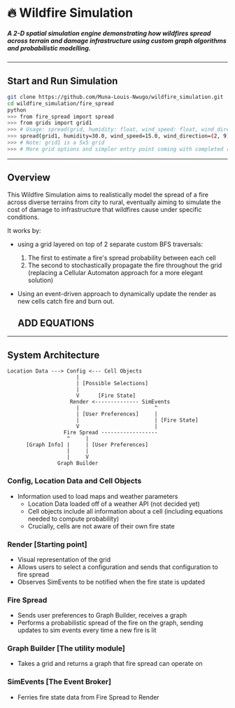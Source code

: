 # 🔥 Wildfire Simulation
##### A 2-D spatial simulation engine demonstrating how wildfires spread across terrain and damage infrastructure using custom graph algorithms and probabilistic modelling.
---
## Start and Run Simulation
``` bash
git clone https://github.com/Muna-Louis-Nwugo/wildfire_simulation.git
cd wildfire_simulation/fire_spread
python
>>> from fire_spread import spread
>>> from grids import grid1
>>> # Usage: spread(grid, humidity: float, wind_speed: float, wind_direction: tuple, fire_start: tuple)
>>> spread(grid1, humidity=30.0, wind_speed=15.0, wind_direction=(2, 9), fire_start=(0, 0))
>>> # Note: grid1 is a 5x5 grid
>>> # More grid options and simpler entry point coming with completed render
```

---
## Overview
This Wildfire Simulation aims to realistically model the spread of a fire across diverse terrains from city to rural, eventually aiming to simulate the cost of damage to infrastructure that wildfires cause under specific conditions. 

It works by:
- using a grid layered on top of 2 separate custom BFS traversals:
  1. The first to estimate a fire's spread probability between each cell
  2. The second to stochastically propagate the fire throughout the grid (replacing a Cellular Automaton approach for a more elegant solution)
- Using an event-driven approach to dynamically update the render as new cells catch fire and burn out.

  ## ADD EQUATIONS

---
## System Architecture

```
Location Data ---> Config <--- Cell Objects
                      |
                      | [Possible Selections]
                      |
                      V      [Fire State]
                    Render <-------------- SimEvents
                      |                        ^
                      | [User Preferences]     |
                      |                        | [Fire State]
                      V                        |
                  Fire Spread ------------------
                   ^     |
      [Graph Info] |     | [User Preferences]
                   |     |
                   |     V
                Graph Builder
```

### Config, Location Data and Cell Objects
- Information used to load maps and weather parameters
  - Location Data loaded off of a weather API (not decided yet)
  - Cell objects include all information about a cell (including equations needed to compute probability)
  -   Crucially, cells are not aware of their own fire state

### Render [Starting point]
- Visual representation of the grid
- Allows users to select a configuration and sends that configuration to fire spread
- Observes SimEvents to be notified when the fire state is updated

### Fire Spread
- Sends user preferences to Graph Builder, receives a graph
- Performs a probabilistic spread of the fire on the graph, sending updates to sim events every time a new fire is lit

### Graph Builder [The utility module]
- Takes a grid and returns a graph that fire spread can operate on

### SimEvents [The Event Broker]
- Ferries fire state data from Fire Spread to Render
